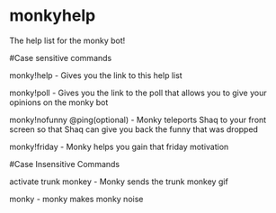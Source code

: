 # monkyhelp
The help list for the monky bot!

#Case sensitive commands

monky!help - Gives you the link to this help list

monky!poll - Gives you the link to the poll that allows you to give your opinions on the monky bot

monky!nofunny @ping(optional) - Monky teleports Shaq to your front screen so that Shaq can give you back the funny that was dropped

monky!friday - Monky helps you gain that friday motivation

#Case Insensitive Commands

activate trunk monkey - Monky sends the trunk monkey gif

monky - monky makes monky noise
